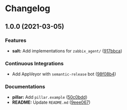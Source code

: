 # Changelog

## 1.0.0 (2021-03-05)


### Features

* **salt:** Add implementations for `zabbix_agent/` ([917bbca](https://github.com/extra2000/zabbix-agent-formula/commit/917bbcaab0aa6b0ba1e1669e9e9140d3b73a201f))


### Continuous Integrations

* Add AppVeyor with `semantic-release` bot ([98f08b4](https://github.com/extra2000/zabbix-agent-formula/commit/98f08b42bbcb00504b2bd644e9c4bba8325f9730))


### Documentations

* **pillar:** Add `pillar.example` ([50c0bdd](https://github.com/extra2000/zabbix-agent-formula/commit/50c0bddbb2bb65997c582dfbe325e7a799fe6150))
* **README:** Update `README.md` ([9eee067](https://github.com/extra2000/zabbix-agent-formula/commit/9eee0679b75ccbf461f87330082a1598961abd09))
